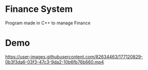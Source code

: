 # Finance System

Program made in C++ to manage Finance

# Demo


https://user-images.githubusercontent.com/82634463/177120829-0b3f3da6-03f3-47c3-9da2-10b6fb76b660.mp4

